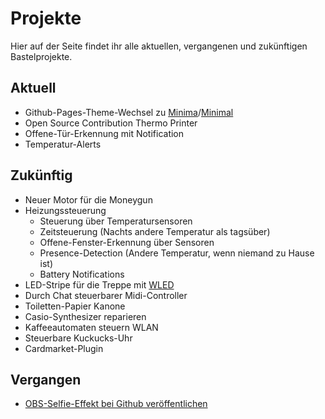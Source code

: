 # Projekte

Hier auf der Seite findet ihr alle aktuellen, vergangenen und zukünftigen Bastelprojekte.

## Aktuell
- Github-Pages-Theme-Wechsel zu [Minima](https://github.com/jekyll/minima)/[Minimal](https://github.com/pages-themes/minimal)
- Open Source Contribution Thermo Printer
- Offene-Tür-Erkennung mit Notification
- Temperatur-Alerts

## Zukünftig
- Neuer Motor für die Moneygun
- Heizungssteuerung
    - Steuerung über Temperatursensoren
    - Zeitsteuerung (Nachts andere Temperatur als tagsüber)
    - Offene-Fenster-Erkennung über Sensoren
    - Presence-Detection (Andere Temperatur, wenn niemand zu Hause ist)
    - Battery Notifications
- LED-Stripe für die Treppe mit [WLED](https://kno.wled.ge/)
- Durch Chat steuerbarer Midi-Controller
- Toiletten-Papier Kanone
- Casio-Synthesizer reparieren
- Kaffeeautomaten steuern WLAN
- Steuerbare Kuckucks-Uhr
- Cardmarket-Plugin

## Vergangen
- [OBS-Selfie-Effekt bei Github veröffentlichen](https://github.com/einfloh/polaroid-obs-plugin)
